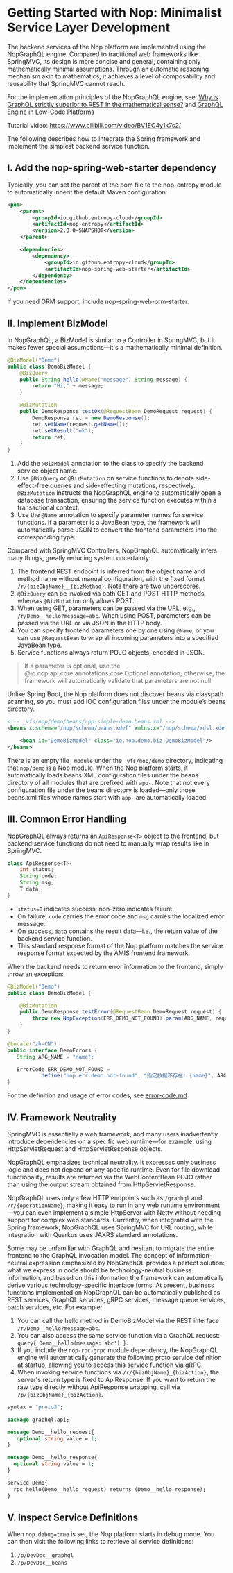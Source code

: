# Getting Started with Nop: Minimalist Service Layer Development

The backend services of the Nop platform are implemented using the NopGraphQL engine. Compared to traditional web frameworks like SpringMVC, its design is more concise and general, containing only mathematically minimal assumptions. Through an automatic reasoning mechanism akin to mathematics, it achieves a level of composability and reusability that SpringMVC cannot reach.

For the implementation principles of the NopGraphQL engine, see: [Why is GraphQL strictly superior to REST in the mathematical sense?](https://zhuanlan.zhihu.com/p/678597287) and [GraphQL Engine in Low-Code Platforms](https://zhuanlan.zhihu.com/p/589565334)

Tutorial video: https://www.bilibili.com/video/BV1EC4y1k7s2/

The following describes how to integrate the Spring framework and implement the simplest backend service function.

## I. Add the nop-spring-web-starter dependency

Typically, you can set the parent of the pom file to the nop-entropy module to automatically inherit the default Maven configuration:

```xml
<pom>
    <parent>
        <groupId>io.github.entropy-cloud</groupId>
        <artifactId>nop-entropy</artifactId>
        <version>2.0.0-SNAPSHOT</version>
    </parent>

    <dependencies>
        <dependency>
            <groupId>io.github.entropy-cloud</groupId>
            <artifactId>nop-spring-web-starter</artifactId>
        </dependency>
    </dependencies>
</pom>
```

If you need ORM support, include nop-spring-web-orm-starter.

## II. Implement BizModel

In NopGraphQL, a BizModel is similar to a Controller in SpringMVC, but it makes fewer special assumptions—it's a mathematically minimal definition.

```java
@BizModel("Demo")
public class DemoBizModel {
    @BizQuery
    public String hello(@Name("message") String message) {
        return "Hi," + message;
    }

    @BizMutation
    public DemoResponse testOk(@RequestBean DemoRequest request) {
        DemoResponse ret = new DemoResponse();
        ret.setName(request.getName());
        ret.setResult("ok");
        return ret;
    }
}
```

1. Add the `@BizModel` annotation to the class to specify the backend service object name.
2. Use `@BizQuery` or `@BizMutation` on service functions to denote side-effect-free queries and side-effecting mutations, respectively. `@BizMutation` instructs the NopGraphQL engine to automatically open a database transaction, ensuring the service function executes within a transactional context.
3. Use the `@Name` annotation to specify parameter names for service functions. If a parameter is a JavaBean type, the framework will automatically parse JSON to convert the frontend parameters into the corresponding type.

Compared with SpringMVC Controllers, NopGraphQL automatically infers many things, greatly reducing system uncertainty:

1. The frontend REST endpoint is inferred from the object name and method name without manual configuration, with the fixed format `/r/{bizObjName}__{bizMethod}`. Note there are two underscores.
2. `@BizQuery` can be invoked via both GET and POST HTTP methods, whereas `@BizMutation` only allows POST.
3. When using GET, parameters can be passed via the URL, e.g., `/r/Demo__hello?message=abc`. When using POST, parameters can be passed via the URL or via JSON in the HTTP body.
4. You can specify frontend parameters one by one using `@Name`, or you can use `@RequestBean` to wrap all incoming parameters into a specified JavaBean type.
5. Service functions always return POJO objects, encoded in JSON.

> If a parameter is optional, use the @io.nop.api.core.annotations.core.Optional annotation; otherwise, the framework will automatically validate that parameters are not null.

Unlike Spring Boot, the Nop platform does not discover beans via classpath scanning, so you must add IOC configuration files under the module’s beans directory.

```xml
<!-- _vfs/nop/demo/beans/app-simple-demo.beans.xml -->
<beans x:schema="/nop/schema/beans.xdef" xmlns:x="/nop/schema/xdsl.xdef">

    <bean id="DemoBizModel" class="io.nop.demo.biz.DemoBizModel"/>
</beans>
```

There is an empty file `_module` under the `_vfs/nop/demo` directory, indicating that `nop/demo` is a Nop module. When the Nop platform starts, it automatically loads beans XML configuration files under the beans directory of all modules that are prefixed with `app-`. Note that not every configuration file under the beans directory is loaded—only those beans.xml files whose names start with `app-` are automatically loaded.

## III. Common Error Handling

NopGraphQL always returns an `ApiResponse<T>` object to the frontend, but backend service functions do not need to manually wrap results like in SpringMVC.

```java
class ApiResponse<T>{
    int status;
    String code;
    String msg;
    T data;
}
```

* `status=0` indicates success; non-zero indicates failure.
* On failure, `code` carries the error code and `msg` carries the localized error message.
* On success, `data` contains the result data—i.e., the return value of the backend service function.
* This standard response format of the Nop platform matches the service response format expected by the AMIS frontend framework.

When the backend needs to return error information to the frontend, simply throw an exception:

```java
@BizModel("Demo")
public class DemoBizModel {

    @BizMutation
    public DemoResponse testError(@RequestBean DemoRequest request) {
        throw new NopException(ERR_DEMO_NOT_FOUND).param(ARG_NAME, request.getName());
    }
}

@Locale("zh-CN")
public interface DemoErrors {
   String ARG_NAME = "name";

   ErrorCode ERR_DEMO_NOT_FOUND =
           define("nop.err.demo.not-found", "指定数据不存在: {name}", ARG_NAME);
}
```

For the definition and usage of error codes, see [error-code.md](https://gitee.com/canonical-entropy/nop-entropy/blob/master/docs/dev-guide/error-code.md)

## IV. Framework Neutrality

SpringMVC is essentially a web framework, and many users inadvertently introduce dependencies on a specific web runtime—for example, using HttpServletRequest and HttpServletResponse objects.

NopGraphQL emphasizes technical neutrality. It expresses only business logic and does not depend on any specific runtime. Even for file download functionality, results are returned via the WebContentBean POJO rather than using the output stream obtained from HttpServletResponse.

NopGraphQL uses only a few HTTP endpoints such as `/graphql` and `/r/{operationName}`, making it easy to run in any web runtime environment—you can even implement a simple HttpServer with Netty without needing support for complex web standards. Currently, when integrated with the Spring framework, NopGraphQL uses SpringMVC for URL routing, while integration with Quarkus uses JAXRS standard annotations.

Some may be unfamiliar with GraphQL and hesitant to migrate the entire frontend to the GraphQL invocation model. The concept of information-neutral expression emphasized by NopGraphQL provides a perfect solution: what we express in code should be technology-neutral business information, and based on this information the framework can automatically derive various technology-specific interface forms. At present, business functions implemented on NopGraphQL can be automatically published as REST services, GraphQL services, gRPC services, message queue services, batch services, etc. For example:

1. You can call the hello method in DemoBizModel via the REST interface `/r/Demo__hello?message=abc`.
2. You can also access the same service function via a GraphQL request: `query{ Demo__hello(message:'abc') }`.
3. If you include the `nop-rpc-grpc` module dependency, the NopGraphQL engine will automatically generate the following proto service definition at startup, allowing you to access this service function via gRPC.
4. When invoking service functions via `/r/{bizObjName}_{bizAction}`, the server's return type is fixed to ApiResponse. If you want to return the raw type directly without ApiResponse wrapping, call via `/p/{bizObjName}_{bizAction}`.

```protobuf
syntax = "proto3";

package graphql.api;

message Demo__hello_request{
   optional string value = 1;
}

message Demo__hello_response{
  optional string value = 1;
}

service Demo{
  rpc hello(Demo__hello_request) returns (Demo__hello_response);
}
```

## V. Inspect Service Definitions

When `nop.debug=true` is set, the Nop platform starts in debug mode. You can then visit the following links to retrieve all service definitions:

1. `/p/DevDoc__graphql`
2. `/p/DevDoc__beans`

<!-- SOURCE_MD5:a2c52daaa801003d281d5735395b5ce9-->
